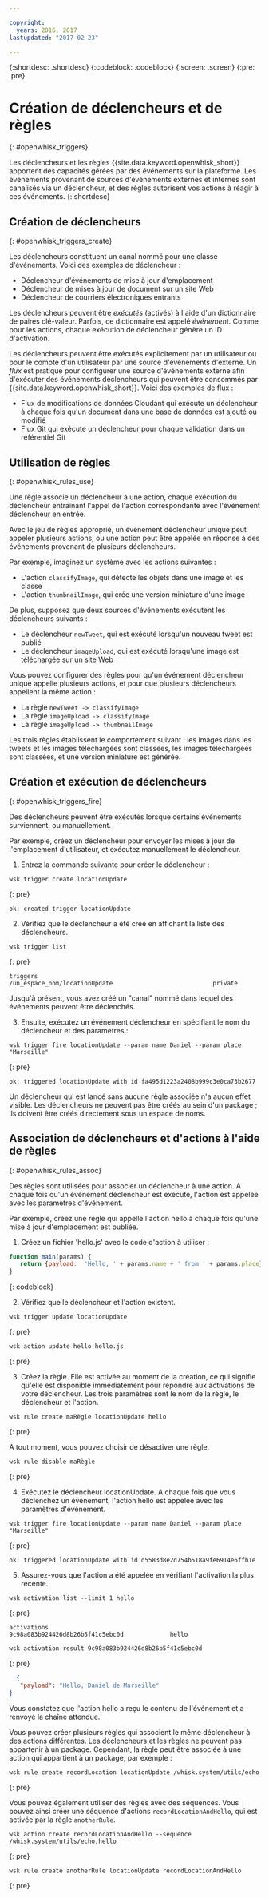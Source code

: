 ```yaml
---

copyright:
  years: 2016, 2017
lastupdated: "2017-02-23"

---
```


{:shortdesc: .shortdesc}
{:codeblock: .codeblock}
{:screen: .screen}
{:pre: .pre}

# Création de déclencheurs et de règles
{: #openwhisk_triggers}

Les déclencheurs et les règles {{site.data.keyword.openwhisk_short}} apportent des capacités gérées par des événements sur la
plateforme. Les événements provenant de sources d'événements externes et internes sont canalisés via un déclencheur, et des règles autorisent vos actions
à réagir à ces événements.
{: shortdesc}

## Création de déclencheurs
{: #openwhisk_triggers_create}

Les déclencheurs constituent un canal nommé pour une classe d'événements. Voici des exemples de déclencheur :
- Déclencheur d'événements de mise à jour d'emplacement
- Déclencheur de mises à jour de document sur un site Web
- Déclencheur de courriers électroniques entrants

Les déclencheurs peuvent être *exécutés* (activés) à l'aide d'un dictionnaire de paires clé-valeur. Parfois, ce dictionnaire est
appelé *événement*. Comme pour les actions, chaque exécution de déclencheur génère un ID d'activation.

Les déclencheurs peuvent être exécutés explicitement par un utilisateur ou pour le compte d'un utilisateur par une source d'événements d'externe.
Un
*flux* est pratique pour configurer une source d'événements externe afin d'exécuter des événements déclencheurs qui peuvent être consommés par {{site.data.keyword.openwhisk_short}}. Voici
des exemples de flux :
- Flux de modifications de données Cloudant qui exécute un déclencheur à chaque fois qu'un document dans une base de données est ajouté ou modifié
- Flux Git qui exécute un déclencheur pour chaque validation dans un référentiel Git

## Utilisation de règles
{: #openwhisk_rules_use}

Une règle associe un déclencheur à une action, chaque exécution du déclencheur entraînant l'appel de l'action correspondante avec l'événement
déclencheur en entrée.

Avec le jeu de règles approprié, un événement déclencheur unique peut appeler plusieurs actions, ou une action peut être appelée en réponse à des
événements provenant de plusieurs déclencheurs.

Par exemple, imaginez un système avec les actions suivantes :
- L'action `classifyImage`, qui détecte les objets dans une image et les classe
- L'action `thumbnailImage`, qui crée une version miniature d'une image

De plus, supposez que deux sources d'événements exécutent les déclencheurs suivants :
- Le déclencheur `newTweet`, qui est exécuté lorsqu'un nouveau tweet est publié
- Le déclencheur `imageUpload`, qui est exécuté lorsqu'une image est téléchargée sur un site Web

Vous pouvez configurer des règles pour qu'un événement déclencheur unique appelle plusieurs actions, et pour que plusieurs déclencheurs appellent
la même action :
- La règle `newTweet -> classifyImage`
- La règle `imageUpload -> classifyImage`
- La règle `imageUpload -> thumbnailImage`

Les trois règles établissent le comportement suivant : les images dans les tweets et les images téléchargées sont classées, les images téléchargées
sont classées, et une version miniature est générée.

## Création et exécution de déclencheurs
{: #openwhisk_triggers_fire}

Des déclencheurs peuvent être exécutés lorsque certains événements surviennent, ou manuellement.

Par exemple, créez un déclencheur pour envoyer les mises à jour de l'emplacement d'utilisateur, et exécutez manuellement le déclencheur.

1. Entrez la commande suivante pour créer le déclencheur :

  ```
  wsk trigger create locationUpdate
  ```
  {: pre}
  ```
  ok: created trigger locationUpdate
  ```

2. Vérifiez que le déclencheur a été créé en affichant la liste des déclencheurs.

  ```
  wsk trigger list
  ```
  {: pre}
  ```
  triggers
  /un_espace_nom/locationUpdate                            private
  ```

  Jusqu'à présent, vous avez créé un "canal" nommé dans lequel des événements peuvent être déclenchés.

3. Ensuite, exécutez un événement déclencheur en spécifiant le nom du déclencheur et des paramètres :

  ```
  wsk trigger fire locationUpdate --param name Daniel --param place "Marseille"
  ```
  {: pre}
  ```
  ok: triggered locationUpdate with id fa495d1223a2408b999c3e0ca73b2677
  ```

Un déclencheur qui est lancé sans aucune règle associée n'a aucun effet visible.
Les déclencheurs ne peuvent pas être créés au sein d'un package ; ils doivent être créés directement sous un espace de noms.

## Association de déclencheurs et d'actions à l'aide de règles
{: #openwhisk_rules_assoc}

Des règles sont utilisées pour associer un déclencheur à une action. A chaque fois qu'un événement déclencheur est exécuté, l'action est appelée avec les paramètres d'événement.

Par exemple, créez une règle qui appelle l'action hello à chaque fois qu'une mise à jour d'emplacement est publiée.

1. Créez un fichier 'hello.js' avec le code d'action à utiliser :
  ```javascript
  function main(params) {
     return {payload:  'Hello, ' + params.name + ' from ' + params.place};
  }
  ```
  {: codeblock}

2. Vérifiez que le déclencheur et l'action existent.
  ```
  wsk trigger update locationUpdate
  ```
  {: pre}
  ```
  wsk action update hello hello.js
  ```
  {: pre}

3. Créez la règle. Elle est activée au moment de la création, ce qui signifie qu'elle est disponible immédiatement pour répondre aux activations de votre déclencheur. Les trois paramètres sont le nom de la règle, le déclencheur et l'action.
  ```
  wsk rule create maRègle locationUpdate hello
  ```
  {: pre}

  A tout moment, vous pouvez choisir de désactiver une règle.
  ```
  wsk rule disable maRègle
  ```
  {: pre}

4. Exécutez le déclencheur locationUpdate. A chaque fois que vous déclenchez un événement, l'action hello est appelée avec les paramètres d'événement.
  ```
  wsk trigger fire locationUpdate --param name Daniel --param place "Marseille"
  ```
  {: pre}
  ```
  ok: triggered locationUpdate with id d5583d8e2d754b518a9fe6914e6ffb1e
  ```

5. Assurez-vous que l'action a été appelée en vérifiant l'activation la plus récente.
  ```
  wsk activation list --limit 1 hello
  ```
  {: pre}
  ```
  activations
  9c98a083b924426d8b26b5f41c5ebc0d             hello
  ```
  ```
  wsk activation result 9c98a083b924426d8b26b5f41c5ebc0d
  ```
  {: pre}
  ```json
    {
     "payload": "Hello, Daniel de Marseille"
  }
  ```

  Vous constatez que l'action hello a reçu le contenu de l'événement et a renvoyé la chaîne attendue.

Vous pouvez créer plusieurs règles qui associent le même déclencheur à des actions différentes.
Les déclencheurs et les règles ne peuvent pas appartenir à un package. Cependant, la règle peut être associée à une action qui appartient à un package, par exemple :
  ```
  wsk rule create recordLocation locationUpdate /whisk.system/utils/echo
  ```
  {: pre}

Vous pouvez également utiliser des règles avec des séquences. Vous pouvez ainsi créer une séquence d'actions `recordLocationAndHello`, qui est activée par la règle `anotherRule`.
  ```
  wsk action create recordLocationAndHello --sequence /whisk.system/utils/echo,hello
  ```
  {: pre}
  ```
  wsk rule create anotherRule locationUpdate recordLocationAndHello
  ```
  {: pre}
